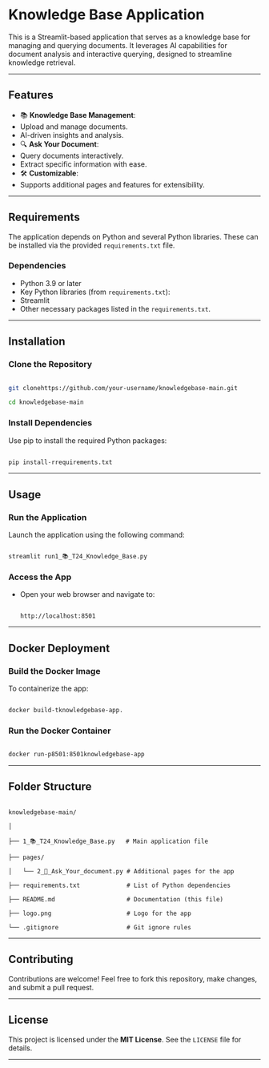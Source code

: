 # Knowledge Base Application

This is a Streamlit-based application that serves as a knowledge base for managing and querying documents. It leverages AI capabilities for document analysis and interactive querying, designed to streamline knowledge retrieval.

---

## Features

- 📚 **Knowledge Base Management**:
- Upload and manage documents.
- AI-driven insights and analysis.
- 🔍 **Ask Your Document**:
- Query documents interactively.
- Extract specific information with ease.
- 🛠 **Customizable**:
- Supports additional pages and features for extensibility.

---

## Requirements

The application depends on Python and several Python libraries. These can be installed via the provided `requirements.txt` file.

### Dependencies

- Python 3.9 or later
- Key Python libraries (from `requirements.txt`):
- Streamlit
- Other necessary packages listed in the `requirements.txt`.

---

## Installation

### Clone the Repository

```bash

git clonehttps://github.com/your-username/knowledgebase-main.git

cd knowledgebase-main

```

### Install Dependencies

Use pip to install the required Python packages:

```bash

pip install-rrequirements.txt

```

---

## Usage

### Run the Application

Launch the application using the following command:

```bash

streamlit run1_📚_T24_Knowledge_Base.py

```

### Access the App

- Open your web browser and navigate to:

  ```

  http://localhost:8501

  ```

---

## Docker Deployment

### Build the Docker Image

To containerize the app:

```bash

docker build-tknowledgebase-app.

```

### Run the Docker Container

```bash

docker run-p8501:8501knowledgebase-app

```

---

## Folder Structure

```

knowledgebase-main/

│

├── 1_📚_T24_Knowledge_Base.py   # Main application file

├── pages/

│   └── 2_📕_Ask_Your_document.py # Additional pages for the app

├── requirements.txt             # List of Python dependencies

├── README.md                    # Documentation (this file)

├── logo.png                     # Logo for the app

└── .gitignore                   # Git ignore rules

```

---

## Contributing

Contributions are welcome! Feel free to fork this repository, make changes, and submit a pull request.

---

## License

This project is licensed under the **MIT License**. See the `LICENSE` file for details.

---
